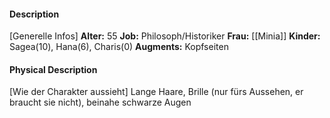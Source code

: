 #### Description
[Generelle Infos]
**Alter:** 55
**Job:** Philosoph/Historiker
**Frau:** [[Minia]]
**Kinder:** Sagea(10), Hana(6), Charis(0)
**Augments:** Kopfseiten

#### Physical Description
[Wie der Charakter aussieht]
Lange Haare, Brille (nur fürs Aussehen, er braucht sie nicht), beinahe schwarze Augen

